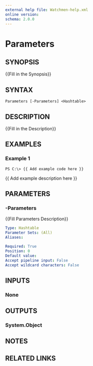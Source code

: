```yaml
---
external help file: Watchmen-help.xml
online version: 
schema: 2.0.0
---
```


# Parameters
## SYNOPSIS
{{Fill in the Synopsis}}

## SYNTAX

```
Parameters [-Parameters] <Hashtable>
```

## DESCRIPTION
{{Fill in the Description}}

## EXAMPLES

### Example 1
```
PS C:\> {{ Add example code here }}
```

{{ Add example description here }}

## PARAMETERS

### -Parameters
{{Fill Parameters Description}}

```yaml
Type: Hashtable
Parameter Sets: (All)
Aliases: 

Required: True
Position: 0
Default value: 
Accept pipeline input: False
Accept wildcard characters: False
```

## INPUTS

### None


## OUTPUTS

### System.Object

## NOTES

## RELATED LINKS

